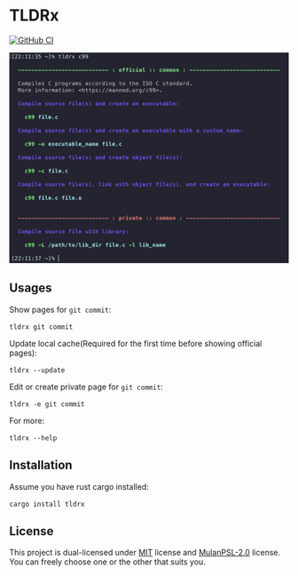 # TLDRx

[![GitHub CI](https://github.com/tldrx/tldrx/actions/workflows/ci.yml/badge.svg)](https://github.com/tldrx/tldrx/actions/workflows/ci.yml)


<img src="docs/screenshot.png" alt="screenshot" width="582">


## Usages

Show pages for `git commit`:

    tldrx git commit

Update local cache(Required for the first time before showing official pages):

    tldrx --update

Edit or create private page for `git commit`:

    tldrx -e git commit

For more:

    tldrx --help


## Installation

Assume you have rust cargo installed:

    cargo install tldrx


## License

This project is dual-licensed under [MIT](LICENSE-MIT) license and [MulanPSL-2.0](LICENSE-MulanPSL) license.
You can freely choose one or the other that suits you.